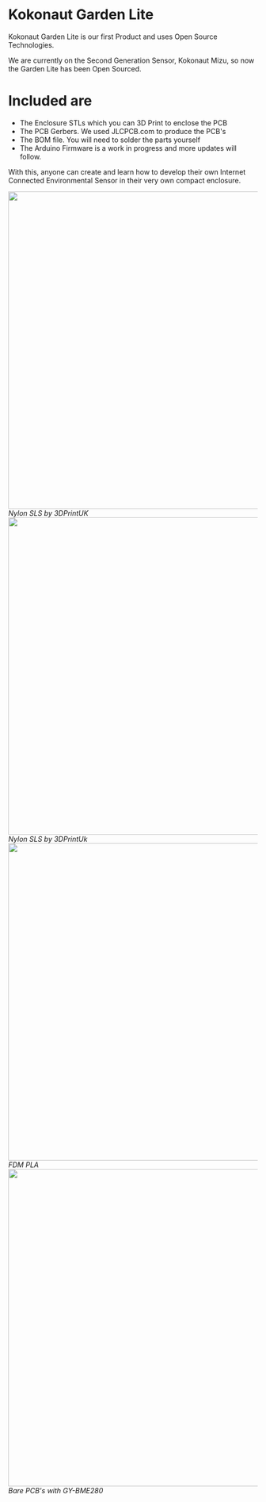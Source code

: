 # Kokonaut Garden Lite

Kokonaut Garden Lite is our first Product and uses Open Source Technologies.

We are currently on the Second Generation Sensor, Kokonaut Mizu, so now the Garden Lite has been Open Sourced.

# Included are

- The Enclosure STLs which you can 3D Print to enclose the PCB
- The PCB Gerbers. We used JLCPCB.com to produce the PCB's
- The BOM file. You will need to solder the parts yourself
- The Arduino Firmware is a work in progress and more updates will follow.

With this, anyone can create and learn how to develop their own Internet Connected Environmental Sensor in their very own compact enclosure.

<img src="https://scontent.fyzd1-3.fna.fbcdn.net/v/t1.0-9/40223499_692554941103694_2889345484952961024_o.jpg?_nc_cat=101&_nc_sid=6e5ad9&_nc_ohc=BRpnVn72rbEAX-4uwJn&_nc_ht=scontent.fyzd1-3.fna&oh=c11c10089c1239ae847cfee91ce2ff8f&oe=5F1E323A" width="640">
<em>Nylon SLS by 3DPrintUK</em>

<img src="https://scontent.fyzd1-3.fna.fbcdn.net/v/t31.0-8/27023627_538299349862588_625797332895863912_o.jpg?_nc_cat=104&_nc_sid=9e2e56&_nc_ohc=rhhz60fd5Z8AX8ysJ0-&_nc_ht=scontent.fyzd1-3.fna&oh=e0f1c085c7f05686f8c3db723d278c30&oe=5F1D3706" width="640">
<em>Nylon SLS by 3DPrintUk</em>

<img src="https://scontent.fyzd1-2.fna.fbcdn.net/v/t1.0-9/69309196_912910952401424_6193467562387308544_o.jpg?_nc_cat=108&_nc_sid=9e2e56&_nc_ohc=ARs8KpCib5EAX90PO1i&_nc_ht=scontent.fyzd1-2.fna&oh=498f0fd93b3eaefa84493b3665e4abda&oe=5F1C0352" width="640">
<em>FDM PLA</em>

<img src="https://scontent.fyzd1-2.fna.fbcdn.net/v/t1.0-9/29177084_563974593961730_5788807112536621056_o.jpg?_nc_cat=108&_nc_sid=9e2e56&_nc_ohc=Grz4PwIE3WkAX_NhGqb&_nc_ht=scontent.fyzd1-2.fna&oh=7753597298a7457cec3acddf86c52c67&oe=5F1C489F" width="640">
<em>Bare PCB's with GY-BME280</em>
